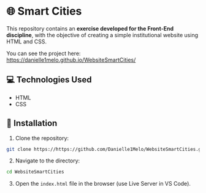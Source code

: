 # 🌐 Smart Cities

This repository contains an **exercise developed for the Front-End discipline**, with the objective of creating a simple institutional website using HTML and CSS.

You can see the project here: https://danielle1melo.github.io/WebsiteSmartCities/

## 💻 Technologies Used
  * HTML
  * CSS

## 🚀 Installation

1. Clone the repository:
   
```bash
git clone https://https://github.com/Danielle1Melo/WebsiteSmartCities.git
```

2. Navigate to the directory:
   
```bash
cd WebsiteSmartCities
```

3. Open the `index.html` file in the browser (use Live Server in VS Code).
